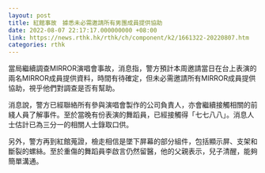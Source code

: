```yaml
---
layout: post
title: 紅館事故　據悉未必需邀請所有男團成員提供協助
date: 2022-08-07 22:17:17.000000000 +08:00
link: https://news.rthk.hk/rthk/ch/component/k2/1661322-20220807.htm
categories: rthk
---
```


當局繼續調查MIRROR演唱會事故，消息指，警方預計本周邀請當日在台上表演的兩名MIRROR成員提供資料，時間有待確定，但未必需邀請所有MIRROR成員提供協助，視乎他們對調查是否有幫助。

消息說，警方已經聯絡所有參與演唱會製作的公司負責人，亦會繼續接觸相關的前綫人員了解事件。至於當晚有份表演的舞蹈員，已經接觸得「七七八八」。消息人士估計已為三分一的相關人士錄取口供。

另外，警方再到紅館蒐證，檢走相信是墜下屏幕的部分組件，包括顯示屏、支架和斷裂的螺絲。至於重傷的舞蹈員李啟言仍然留醫，他的父親表示，兒子清醒，能夠簡單溝通。

